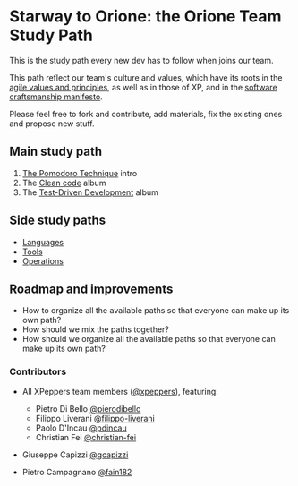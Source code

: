 # Starway to Orione: the Orione Team Study Path

This is the study path every new dev has to follow when joins our team.

This path reflect our team's culture and values, which have its roots in the [agile values and principles](http://agilemanifesto.org/), as well as in those of XP, and in the [software craftsmanship manifesto](http://manifesto.softwarecraftsmanship.org/).

Please feel free to fork and contribute, add materials, fix the existing ones and propose new stuff.

## Main study path
1. [The Pomodoro Technique](study-path/pomodoro-technique) intro
2. The [Clean code](study-path/clean-code) album
3. The [Test-Driven Development](study-path/tdd) album

## Side study paths
* [Languages](study-path/languages)
* [Tools](study-path/tools)
* [Operations](study-path/operations)

## Roadmap and improvements
* How to organize all the available paths so that everyone can make up its own path?
* How should we mix the paths together?
* How should we organize all the available paths so that everyone can make up its own path?

### Contributors
* All XPeppers team members ([@xpeppers](https://twitter.com/xpeppers)), featuring:
  * Pietro Di Bello [@pierodibello](http://twitter.com/pierodibello)
  * Filippo Liverani [@filippo-liverani](https://github.com/filippo-liverani)
  * Paolo D'Incau [@pdincau](https://github.com/pdincau)
  * Christian Fei [@christian-fei](https://github.com/christian-fei)
  
* Giuseppe Capizzi [@gcapizzi](https://github.com/gcapizzi)
* Pietro Campagnano [@fain182](https://github.com/fain182)
   
  
